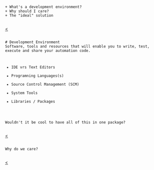 <section>
  <pre><code data-trim data-noescape>
+ What's a development environment?
+ Why should I care?
+ The "ideal" solution
  </code></pre>
  <a href="slides.html"><</a>
</section>
<section>
  <pre><code data-trim data-noescape>
# Development Environment
Software, tools and resources that will enable you to write, test, execute and share your automation code.

+ IDE vrs Text Editors
+ Programning Languages(s)
+ Source Control Management (SCM)
+ System Tools
+ Libraries / Packages

Wouldn't it be cool to have all of this in one package?
  </code></pre>
  <a href="slides.html"><</a>
</section>
<section>
  <pre><code data-trim data-noescape>
Why do we care?
  </code></pre>
  <a href="slides.html"><</a> 
</section>